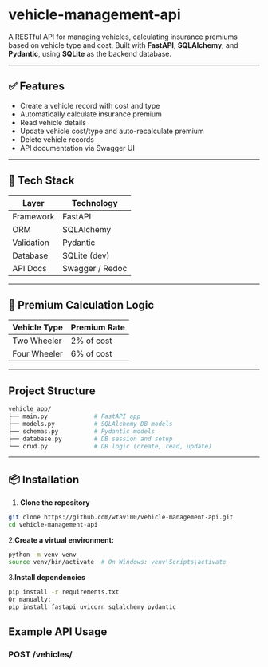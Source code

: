# vehicle-management-api
A RESTful API for managing vehicles, calculating insurance premiums based on vehicle type and cost. Built with **FastAPI**, **SQLAlchemy**, and **Pydantic**, using **SQLite** as the backend database.

---

## ✅ Features

- Create a vehicle record with cost and type
- Automatically calculate insurance premium
- Read vehicle details
- Update vehicle cost/type and auto-recalculate premium
- Delete vehicle records
- API documentation via Swagger UI

---

## 🚀 Tech Stack

| Layer       | Technology        |
|-------------|-------------------|
| Framework   | FastAPI           |
| ORM         | SQLAlchemy        |
| Validation  | Pydantic          |
| Database    | SQLite (dev)      |
| API Docs    | Swagger / Redoc   |

---

## 🧠 Premium Calculation Logic

| Vehicle Type   | Premium Rate |
|----------------|--------------|
| Two Wheeler    | 2% of cost   |
| Four Wheeler   | 6% of cost   |

---

## Project Structure
```bash
vehicle_app/
├── main.py             # FastAPI app
├── models.py           # SQLAlchemy DB models
├── schemas.py          # Pydantic models
├── database.py         # DB session and setup
└── crud.py             # DB logic (create, read, update)
```
---

## 📦 Installation

1. **Clone the repository**
   
```bash
git clone https://github.com/wtavi00/vehicle-management-api.git
cd vehicle-management-api
```

2.**Create a virtual environment:**
```bash
python -m venv venv
source venv/bin/activate  # On Windows: venv\Scripts\activate
```

3.**Install dependencies**
```bash
pip install -r requirements.txt
Or manually:
pip install fastapi uvicorn sqlalchemy pydantic
```


##  Example API Usage
### POST /vehicles/
